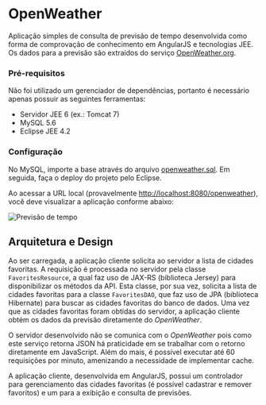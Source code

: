 # OpenWeather

Aplicação simples de consulta de previsão de tempo desenvolvida como forma de
comprovação de conhecimento em AngularJS e tecnologias JEE. Os dados para a
previsão são extraídos do serviço
[OpenWeather.org](http://openweathermap.org/api).

### Pré-requisitos

Não foi utilizado um gerenciador de dependências, portanto é necessário apenas
possuir as seguintes ferramentas:

* Servidor JEE 6 (ex.: Tomcat 7)
* MySQL 5.6
* Eclipse JEE 4.2

### Configuração 

No MySQL, importe a base através do arquivo
[openweather.sql](https://raw.githubusercontent.com/leanseefeld/openweather/master/resources/openweather.sql). Em seguida, faça o deploy do projeto pelo Eclipse.

Ao acessar a URL local (provavelmente
[http://localhost:8080/openweather](http://localhost:8080/openweather)), você
deve visualizar a aplicação conforme abaixo:

![Previsão de
tempo](https://raw.githubusercontent.com/leanseefeld/openweather/master/resources/preview.png)

## Arquitetura e Design

Ao ser carregada, a aplicação cliente solicita ao servidor a lista de cidades
favoritas. A requisição é processada no servidor pela classe
`FavoritesResource`, a qual faz uso de JAX-RS (biblioteca Jersey) para
disponibilizar os métodos da API. Esta classe, por sua vez, solicita a lista
de cidades favoritas para a classe `FavoritesDAO`, que faz uso de JPA
(biblioteca Hibernate) para buscar as cidades favoritas do banco de dados. Uma
vez que as cidades favoritas foram obtidas do servidor, a aplicação cliente
obtém os dados da previsão diretamente do *OpenWeather*.

O servidor desenvolvido não se comunica com o *OpenWeather* pois como este
serviço retorna JSON há praticidade em se trabalhar com o retorno diretamente
em JavaScript. Além do mais, é possível executar até 60 requisições por
minuto, amenizando a necessidade de implementar cache.

A aplicação cliente, desenvolvida em AngularJS, possui um controlador para
gerenciamento das cidades favoritas (é possível cadastrar e remover favoritos)
e um para a exibição e consulta de previsões.
